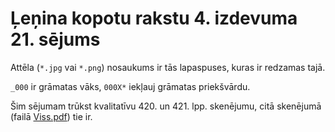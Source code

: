 # Ļeņina kopotu rakstu 4. izdevuma 21. sējums
Attēla (`*.jpg` vai `*.png`) nosaukums ir tās lapaspuses, kuras ir redzamas tajā.

`_000` ir grāmatas vāks, `000X*` iekļauj grāmatas priekšvārdu.

Šim sējumam trūkst kvalitatīvu 420. un 421. lpp. skenējumu, citā skenējumā (failā [Viss.pdf](./Viss.pdf)) tie ir.
